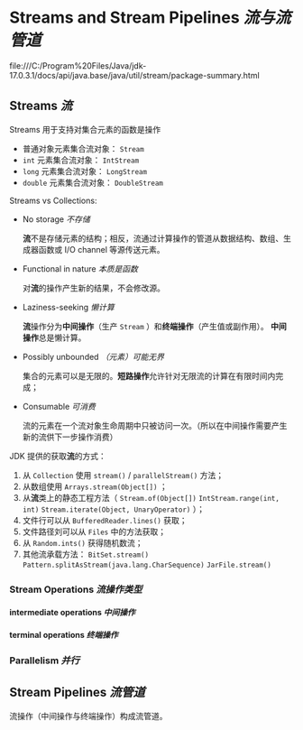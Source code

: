 # Streams and Stream Pipelines _流与流管道_

file:///C:/Program%20Files/Java/jdk-17.0.3.1/docs/api/java.base/java/util/stream/package-summary.html

## Streams _流_

Streams 用于支持对集合元素的函数是操作

* 普通对象元素集合流对象： `Stream`
* `int` 元素集合流对象： `IntStream`
* `long` 元素集合流对象： `LongStream`
* `double` 元素集合流对象： `DoubleStream`

Streams vs Collections:

* No storage _不存储_

    **流**不是存储元素的结构；相反，流通过计算操作的管道从数据结构、数组、生成器函数或 I/O channel 等源传送元素。

* Functional in nature _本质是函数_

    对**流**的操作产生新的结果，不会修改源。

* Laziness-seeking _懒计算_

    **流**操作分为**中间操作**（生产 `Stream` ）和**终端操作**（产生值或副作用）。
    **中间操作**总是懒计算。

* Possibly unbounded _（元素）可能无界_

    集合的元素可以是无限的。**短路操作**允许针对无限流的计算在有限时间内完成；

* Consumable _可消费_

    流的元素在一个流对象生命周期中只被访问一次。（所以在中间操作需要产生新的流供下一步操作消费）

JDK 提供的获取**流**的方式：

1. 从 `Collection` 使用 `stream()` / `parallelStream()` 方法；
2. 从数组使用 `Arrays.stream(Object[])` ；
3. 从**流**类上的静态工程方法（ `Stream.of(Object[])` `IntStream.range(int, int)` `Stream.iterate(Object, UnaryOperator)` ）；
4. 文件行可以从 `BufferedReader.lines()` 获取；
5. 文件路径刘可以从 `Files` 中的方法获取；
6. 从 `Random.ints()` 获得随机数流；
7. 其他流承载方法： `BitSet.stream()` `Pattern.splitAsStream(java.lang.CharSequence)` `JarFile.stream()`

### Stream Operations _流操作类型_

#### intermediate operations _中间操作_

#### terminal operations _终端操作_

### Parallelism _并行_

## Stream Pipelines _流管道_

流操作（中间操作与终端操作）构成流管道。

